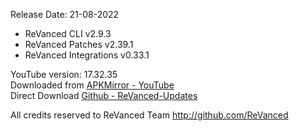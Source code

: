 Release Date: 21-08-2022
  
- ReVanced CLI v2.9.3  
- ReVanced Patches v2.39.1  
- ReVanced Integrations v0.33.1  

YouTube version: 17.32.35  
Downloaded from [APKMirror - YouTube](https://www.apkmirror.com/apk/google-inc/youtube/youtube-17-32-35-release/youtube-17-32-35-2-android-apk-download/)  
Direct Download [Github - ReVanced-Updates](https://github.com/jorgedasilva91/ReVanced-Updates/releases/download/youtube/ReVancedYouTube-v17.32.35.zip)  

All credits reserved to ReVanced Team
http://github.com/ReVanced  
